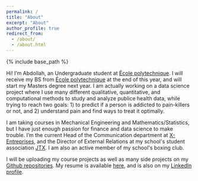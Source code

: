 ```yaml
---
permalink: /
title: "About"
excerpt: "About"
author_profile: true
redirect_from: 
  - /about/
  - /about.html
---
```


{% include base_path %}

Hi! I’m Abdollah, an Undergraduate student at [École polytechnique](https://www.polytechnique.edu/en). I will receive my BS from [École polytechnique](https://www.polytechnique.edu/en) at the end of this year, and will start my Masters degree next year. I am actually working on a data science project where I use many different qualitative, quantitative, and computational methods to study and analyze publice health data, while trying to reach two goals: 1) to predict if a person is addicted to pain-killers or not, and 2) understand pain and find ways to treat it optimally.

I am taking courses in Mechanical Engineering and Mathematics/Statistics, but I have just enough passion for finance and data science to make trouble. I’m the current Head of the Communication department at [X-Entreprises](http://www.xentreprises.com/en/), and the  Director of External Relations at my school's student association [JTX](http://binet-jtx.com/jtx). I am also an active member of my school's boxing club.

I will be uploading my course projects as well as many side projects on my [Github repositories](https://github.com/AbdollahRida).   My resume is available [here](https://abdollahrida.github.io/cv/), and is also on my [LinkedIn profile](https://www.linkedin.com/in/abdollah-rida/).

